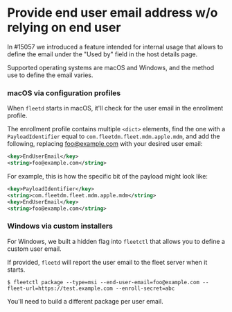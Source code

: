 # Provide end user email address w/o relying on end user

In #15057 we introduced a feature intended for internal usage that allows to
define the email under the "Used by" field in the host details page.

Supported operating systems are macOS and Windows, and the method use to define
the email varies.

### macOS via configuration profiles

When `fleetd` starts in macOS, it'll check for the user email in the enrollment profile.

The enrollment profile contains multiple `<dict>` elements, find the one with a
`PayloadIdentifier` equal to `com.fleetdm.fleet.mdm.apple.mdm`, and add the
following, replacing foo@example.com with your desired user email:


```xml
<key>EndUserEmail</key>
<string>foo@example.com</string>
```

For example, this is how the specific bit of the payload might look like:

```xml
<key>PayloadIdentifier</key>
<string>com.fleetdm.fleet.mdm.apple.mdm</string>
<key>EndUserEmail</key>
<string>foo@example.com</string>
```

### Windows via custom installers

For Windows, we built a hidden flag into `fleetctl` that allows you to define a custom user email.

If provided, `fleetd` will report the user email to the fleet server when it starts.

```
$ fleetctl package --type=msi --end-user-email=foo@example.com --fleet-url=https://test.example.com --enroll-secret=abc
```

You'll need to build a different package per user email.
